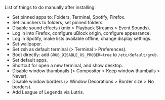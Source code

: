 List of things to do manually after installing:

* Set pinned apps to: Folders, Terminal, Spotify, Firefox.
* Set launchers to folders, set pinned folders.
* Disable sound effects (kmix > Playback Streams > Event Sounds).
* Log in into Firefox, configure uBlock origin, configure appearance.
* Log in Spotify, make lists available offline, change display settings.
* Set wallpaper.
* Set zsh as default terminal (> Terminal > Preferences).
* Boot directly: add `GRUB_DISABLE_OS_PROBER=true` to `/etc/default/grub`.
* Set default apps.
* Shortcut for open a new terminal, and show desktop.
* Disable window thumbnails (> Compositor > Keep window thumbails > Never).
* Disable window borders (> Window Decorations > Border size > No borders).
* Add League of Legends via Lutris.
